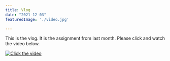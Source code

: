 ```yaml
---
title: Vlog
date: "2021-12-03"
featuredImage: './video.jpg'

---
```


This is the vlog. It is the assignment from last month. Please click and watch the video below.
<!-- end -->


[![Click the video](https://yt-embed.herokuapp.com/embed?v=qLJCeg6B-Zg)](https://youtu.be/qLJCeg6B-Zg "Luke Liu Vlog")